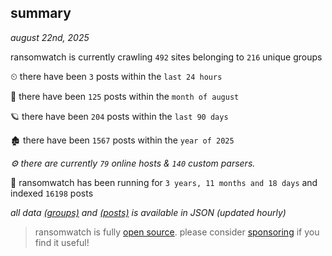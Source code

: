 
## summary
_august 22nd, 2025_

ransomwatch is currently crawling `492` sites belonging to `216` unique groups

⏲ there have been `3` posts within the `last 24 hours`

🦈 there have been `125` posts within the `month of august`

🪐 there have been `204` posts within the `last 90 days`

🏚 there have been `1567` posts within the `year of 2025`

_⚙️ there are currently `79` online hosts & `140` custom parsers._

🦕 ransomwatch has been running for `3 years, 11 months and 18 days` and indexed `16198` posts

_all data  [(groups)](http://ransomwhat.telemetry.ltd/groups) and [(posts)](http://ransomwhat.telemetry.ltd/posts) is available in JSON (updated hourly)_

> ransomwatch is fully [open source](https://github.com/joshhighet/ransomwatch#ransomwatch--). please consider [sponsoring](https://github.com/sponsors/joshhighet) if you find it useful!
